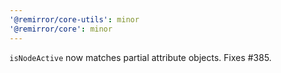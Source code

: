 ```yaml
---
'@remirror/core-utils': minor
'@remirror/core': minor
---
```


`isNodeActive` now matches partial attribute objects. Fixes #385.

